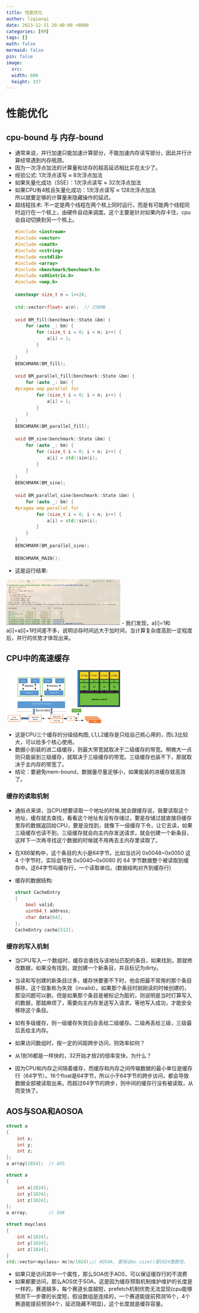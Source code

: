 ```yaml
---
title: 性能优化
author: liqianqi
date: 2023-12-31 20:40:00 +0800
categories: [RM]
tags: []
math: false
mermaid: false
pin: false
image:
  src: 
  width: 600
  height: 337
---
```


# 性能优化

## cpu-bound 与 内存-bound
- 通常来说，并行加速只能加速计算部分，不能加速内存读写部分，因此并行计算经常遇到内存瓶颈。
- 因为一次浮点加法的计算量和访存的超高延迟相比实在太少了。
- 经验公式: 1次浮点读写 ≈ 8次浮点加法
- 如果矢量化成功（SSE）：1次浮点读写 ≈ 32次浮点加法
- 如果CPU有4核且矢量化成功：1次浮点读写 ≈ 128次浮点加法<br>
所以就要足够的计算量来隐藏操作的延迟。
- 超线程技术: 不一定是两个线程在两个核上同时运行，而是有可能两个线程同时运行在一个核上，由硬件自动来调度。这个主要是针对如果内存卡住，cpu会自动切换到另一个核上。
    ```cpp
    #include <iostream>
    #include <vector>
    #include <cmath>
    #include <cstring>
    #include <cstdlib>
    #include <array>
    #include <benchmark/benchmark.h>
    #include <x86intrin.h>
    #include <omp.h>

    constexpr size_t n = 1<<26;

    std::vector<float> a(n);  // 256MB

    void BM_fill(benchmark::State &bm) {
        for (auto _: bm) {
            for (size_t i = 0; i < n; i++) {
                a[i] = 1;
            }
        }
    }
    BENCHMARK(BM_fill);

    void BM_parallel_fill(benchmark::State &bm) {
        for (auto _: bm) {
    #pragma omp parallel for
            for (size_t i = 0; i < n; i++) {
                a[i] = 1;
            }
        }
    }
    BENCHMARK(BM_parallel_fill);

    void BM_sine(benchmark::State &bm) {
        for (auto _: bm) {
            for (size_t i = 0; i < n; i++) {
                a[i] = std::sin(i);
            }
        }
    }
    BENCHMARK(BM_sine);

    void BM_parallel_sine(benchmark::State &bm) {
        for (auto _: bm) {
    #pragma omp parallel for
            for (size_t i = 0; i < n; i++) {
                a[i] = std::sin(i);
            }
        }
    }
    BENCHMARK(BM_parallel_sine);

    BENCHMARK_MAIN();
    ```
- 这是运行结果: <br>
<img src="https://github.com/liqianqi/liqianqi.github.io/blob/master/_posts/2023-12-31-prefetch.assets/result.png" alt="IMG_4627" style="zoom:30%;" />
- 我们发现，a[i]=1和a[i]=a[i]+1时间差不多，说明访存时间远大于加时间，当计算复杂度高到一定程度后，并行的优势才体现出来。

## CPU中的高速缓存
<img src="https://github.com/liqianqi/liqianqi.github.io/blob/master/_posts/2023-12-31-prefetch.assets/cache.png" alt="IMG_4627" style="zoom:30%;" /> <br>
- 这是CPU三个缓存的分级结构图, L1,L2缓存是只给自己核心用的，而L3比较大，可以给多个核心使用。
- 数据小到装的进二级缓存，则最大带宽就取决于二级缓存的带宽。稍微大一点则只能装到三级缓存，就取决于三级缓存的带宽。三级缓存也装不下，那就取决于主内存的带宽了。<br>
- 结论：要避免mem-bound，数据量尽量足够小，如果能装的进缓存就高效了。

### 缓存的读取机制
- 通俗点来讲，当CPU想要读取一个地址的时候,就会跟缓存说，我要读取这个地址，缓存就去查找，看看这个地址有没有存储过，要是存储过就直接将缓存里存的数据返回给CPU，要是没找到，就像下一级缓存下令，让它去读，如果三级缓存也读不到，三级缓存就会向主内存发送请求，就会创建一个新条目，这样下一次再寻找这个数据的时候就不用再去主内存里读取了。

- 在X86架构中，这个条目的大小是64字节。比如当访问 0x0048~0x0050 这 4 个字节时，实际会导致 0x0040~0x0080 的 64 字节数据整个被读取到缓存中。这64字节叫缓存行，一个读取单位。(数据结构对齐到缓存行)

- 缓存的数据结构: <br>
    ```cpp
    struct CacheEntry
    {
        bool valid;
        uint64_t address;
        char data[64];
    };
    CacheEntry cache[512];
    ```

### 缓存的写入机制
- 当CPU写入一个数组时，缓存会查找与该地址匹配的条目，如果找到，那就修改数据，如果没有找到，就创建一个新条目，并且标记为dirty。

- 当读和写创建的新条目过多，缓存快要塞不下时，他会把最不常用的那个条目移除，这个现象称为失效（invalid）。如果那个条目时刚刚读的时候创建的，那没问题可以删，但是如果那个条目是被标记为脏的，则说明是当时打算写入的数据，那就麻烦了，需要向主内存发送写入请求，等他写入成功，才能安全移除这个条目。

- 如有多级缓存，则一级缓存失效后会丢给二级缓存。二级再丢给三级，三级最后丢给主内存。

- 如果访问数组时，按一定的间距跨步访问，则效率如何？

- 从1到16都是一样快的，32开始才按2的倍率变快，为什么？

- 因为CPU和内存之间隔着缓存，而缓存和内存之间传输数据的最小单位是缓存行（64字节）。16个float是64字节，所以小于64字节的跨步访问，都会导致数据全部被读取出来。而超过64字节的跨步，则中间的缓存行没有被读取，从而变快了。

## AOS与SOA和AOSOA
```cpp
struct a
{
    int x;
    int y;
    int z;
};
a array[1024];  // AOS
```

```cpp
struct a
{
    int x[1024];
    int y[1024];
    int z[1024];
};
a array;        // SOA
```

```cpp
struct mayclass
{
    int x[1024];
    int y[1024];
    int z[1024];
}
std::vector<myclass> mc(n/1024);// AOSOA, 要保证mc.size()是1024整数倍。
```
- 如果只是访问其中一个属性，那么SOA优于AOS，可以保证缓存行的不浪费
- 如果都要访问，那么AOS优于SOA，这是因为缓存预取机制维护维护的长度是一样的，赛道越多，每个赛道长度越短，prefetch机制优势无法显现(cpu能够预测下一步骤的长度短，假设数组是连续的，一个赛道能提前预测16个，4个赛道能提前预测4个，延迟隐藏不明显)，这个长度就是缓存容量。